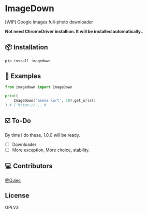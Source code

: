 # ImageDown
[WIP] Google Images full-photo downloader

**Not need ChromeDriver installion. It will be installed automatically..**

## 📦 Installation
```sh
pip install imagedown
```

## 🔷 Examples
```python
from imagedown import ImageDown 

print(
    ImageDown('asena kurt', 10).get_urls()
) # ['https://... # 
```

## ☑️ To-Do
By time I do these, 1.0.0 will be ready.

- [ ] Downloader
- [ ] More exception, More choice, stability.

## 💻 Contributors
[@Quiec](https://t.me/Fusuf)

## License
GPLV3
